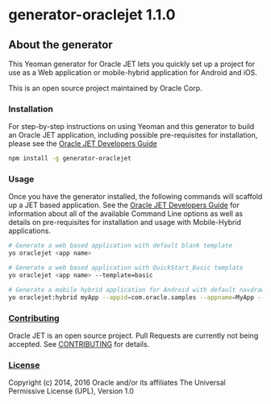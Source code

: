 # generator-oraclejet 1.1.0

## About the generator
This Yeoman generator for Oracle JET lets you quickly set up a project for use as a Web application or mobile-hybrid application for Android and iOS. 

This is an open source project maintained by Oracle Corp.

### Installation
For step-by-step instructions on using Yeoman and this generator to build an Oracle JET application, including possible pre-requisites for installation, please see the [Oracle JET Developers Guide](http://docs.oracle.com/middleware/jet210/jet/)
```bash
npm install -g generator-oraclejet
```

### Usage
Once you have the generator installed, the following commands will scaffold up a JET based application. See the [Oracle JET Developers Guide](http://docs.oracle.com/middleware/jet210/jet/) for information about all of the available Command Line options as well as details on pre-requisites for installation and usage with Mobile-Hybrid applications.

```bash
# Generate a web based application with default blank template
yo oraclejet <app name>
```
```bash
# Generate a web based application with QuickStart_Basic template
yo oraclejet <app name> --template=basic
```
```bash
# Generate a mobile hybrid application for Android with default navdrawer template
yo oraclejet:hybrid myApp --appid=com.oracle.samples --appname=MyApp --template=navdrawer --platforms=android
```

### [Contributing](https://github.com/oracle/generator-oraclejet/tree/master/CONTRIBUTING.md)
Oracle JET is an open source project.  Pull Requests are currently not being accepted. See 
[CONTRIBUTING](https://github.com/oracle/generator-oraclejet/tree/master/CONTRIBUTING.md)
for details.

### [License](https://github.com/oracle/generator-oraclejet/tree/master/LICENSE.md)
Copyright (c) 2014, 2016 Oracle and/or its affiliates
The Universal Permissive License (UPL), Version 1.0
